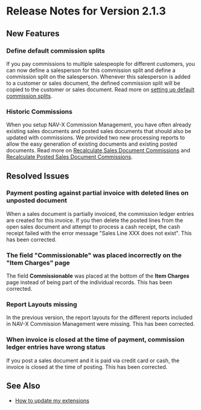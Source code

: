# Release Notes for Version 2.1.3

## New Features

### Define default commission splits

If you pay commissions to multiple salespeople for different customers, you can now define a salesperson for this commission split and define a commission split on the salesperson. Whenever this salesperson is added to a customer or sales document, the defined commission split will be copied to the customer or sales document. Read more on [setting up default commission splits](../how-to-setup-default-commission-splits.md).

### Historic Commissions

When you setup NAV-X Commission Management, you have often already existing sales documents and posted sales documents that should also be updated with commissions. We provided two new processing reports to allow the easy generation of existing documents and existing posted documents. Read more on [Recalculate Sales Document Commissions](../report-recalculate-sales-document-commissions.md) and [Recalculate Posted Sales Document Commissions](../report-recalculate-posted-sales-document-commissions.md).

## Resolved Issues

### Payment posting against partial invoice with deleted lines on unposted document

When a sales document is partially invoiced, the commission ledger entries are created for this invoice. If you then delete the posted lines from the open sales document and attempt to process a cash receipt, the cash receipt failed with the error message "Sales Line XXX does not exist". This has been corrected.

### The field "Commissionable" was placed incorrectly on the "Item Charges" page

The field **Commissionable** was placed at the bottom of the **Item Charges** page instead of being part of the individual records. This has been corrected.

### Report Layouts missing

In the previous version, the report layouts for the different reports included in NAV-X Commission Management were missing. This has been corrected.

### When invoice is closed at the time of payment, commission ledger entries have wrong status

If you post a sales document and it is paid via credit card or cash, the invoice is closed at the time of posting. This has been corrected.

## See Also

- [How to update my extensions](../faq-index.md#i-want-to-update-my-version-of-nav-x-commission-management)
